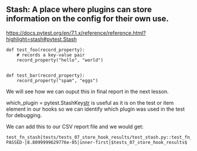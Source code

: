 
## Stash: A place where plugins can store information on the config for their own use.

https://docs.pytest.org/en/7.1.x/reference/reference.html?highlight=stash#pytest.Stash

```
def test_foo(record_property):
    # records a key-value pair
    record_property("hello", "world")


def test_bar(record_property):
    record_property("spam", "eggs")

```

We will see how we can ouput this in final report in  the next lesson.

which_plugin = pytest.StashKey[str]() is useful as it is on the test or item element in our hooks so we can identify which plugin was used in the test for debugging.

We can add this to our CSV report file and we would get:

```
test_fn_stash|tests/tests_07_store_hook_results/test_stash.py::test_fn_stash|-PASSED-|8.8099999629776e-05|inner-first|$tests_07_store_hook_results$
```
